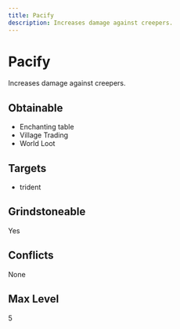 ```yaml
---
title: Pacify
description: Increases damage against creepers.
---
```

# Pacify
Increases damage against creepers.
## Obtainable
- Enchanting table
- Village Trading
- World Loot
## Targets
- trident
## Grindstoneable
Yes
## Conflicts
None
## Max Level
5
